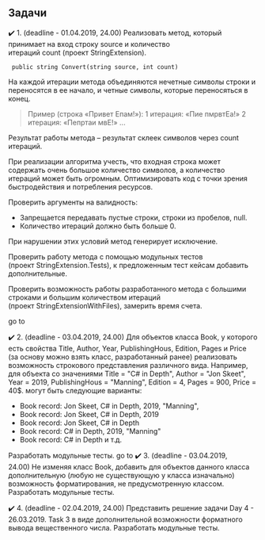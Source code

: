 ## Задачи
:heavy_check_mark: 1. (deadline - 01.04.2019, 24.00) Реализовать метод, который принимает на вход строку source и количество итераций count (проект StringExtension).
```
 public string Convert(string source, int count)

```
На каждой итерации метода объединяются нечетные символы строки и переносятся в ее начало, и четные символы, которые переносяться в конец.
> Пример (строка «Привет Епам!»):
> 1 итерация: «Пие пмрвтЕа!»
> 2 итерация: «Пепртаи мвЕ!»
> ...

Результат работы метода – результат склеек символов через count итераций.

При реализации алгоритма учесть, что входная строка может содержать очень большое количество символов, а количество итераций может быть огромным. Оптимизировать код с точки зрения быстродействия и потребления ресурсов.

Проверить аргументы на валидность:
* Запрещается передавать пустые строки, строки из пробелов, null.
* Количество итераций должно быть больше 0.

При нарушении этих условий метод генерирует исключение.

Проверить работу метода с помощью модульных тестов (проект StringExtension.Tests), к предложенным тест кейсам добавить дополнительные.

Проверить возможность работы разработанного метода с большими строками и большим количеством итераций (проект StringExtensionWithFiles), замерить время счета.

go to []()

:heavy_check_mark: 2. (deadline - 03.04.2019, 24.00) Для объектов класса Book, у которого есть свойства Title, Author, Year, PublishingHous, Edition, Pages и Price (за основу можно взять класс, разработанный ранее) реализовать возможность строкового представления различного вида. Например, для объекта со значениями Title = "C# in Depth", Author = "Jon Skeet", Year = 2019, PublishingHous = "Manning", Edition = 4, Pages = 900, Price = 40$. могут быть следующие варианты:

* Book record: Jon Skeet, C# in Depth, 2019, "Manning",
* Book record: Jon Skeet, C# in Depth, 2019
* Book record: Jon Skeet, C# in Depth
* Book record: C# in Depth, 2019, "Manning"
* Book record: C# in Depth и т.д.

Разработать модульные тесты.
go to []()
:heavy_check_mark: 3. (deadline - 03.04.2019, 24.00) Не изменяя класс Book, добавить для объектов данного класса дополнительную (любую не существующую у класса изначально) возможность форматирования, не предусмотренную классом. Разработать модульные тесты.

:heavy_check_mark: 4. (deadline - 02.04.2019, 24.00) Представить решение задачи Day 4 - 26.03.2019. Task 3 в виде дополнительной возможности форматного вывода вещественного числа. Разработать модульные тесты.